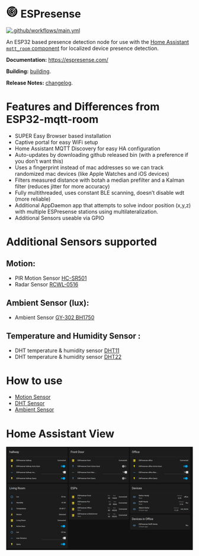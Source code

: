 # ![](docs/img/espresense_32.png) ESPresense

[![.github/workflows/main.yml](https://github.com/ESPresense/ESPresense/actions/workflows/main.yml/badge.svg)](https://github.com/ESPresense/ESPresense/actions/workflows/main.yml)


An ESP32 based presence detection node for use with the [Home Assistant](https://www.home-assistant.io/) [`mqtt_room` component](https://www.home-assistant.io/components/sensor.mqtt_room/) for localized device presence detection.

**Documentation:** https://espresense.com/

**Building:** [building](./BUILDING.md).

**Release Notes:** [changelog](./CHANGELOG.md).


# Features and Differences from ESP32-mqtt-room

- SUPER Easy Browser based installation
- Captive portal for easy WiFi setup
- Home Assistant MQTT Discovery for easy HA configuration
- Auto-updates by downloading github released bin (with a preference if you don’t want this)
- Uses a fingerprint instead of mac addresses so we can track randomized mac devices (like Apple Watches and iOS devices)
- Filters measured distance with botah a median prefilter and a Kalman filter (reduces jitter for more accuracy)
- Fully multithreaded, uses constant BLE scanning, doesn’t disable wdt (more reliable)
- Additional AppDaemon app that attempts to solve indoor position (x,y,z) with multiple ESPresense stations using multilateralization.
- Additional Sensors useable via GPIO

# Additional Sensors supported

## Motion:
- PIR Motion Sensor [HC-SR501](https://github.com/burrsutter/rpi_HC-SR501)
- Radar Sensor [RCWL-0516](https://github.com/jdesbonnet/RCWL-0516)

## Ambient Sensor (lux):
- Ambient Sensor [GY-302 BH1750](https://randomnerdtutorials.com/esp32-i2c-communication-arduino-ide/)

## Temperature and Humidity Sensor :
- DHT temperature & humidity sensor [DHT11](https://learn.adafruit.com/dht)
- DHT temperature & humidity sensor [DHT22](https://learn.adafruit.com/dht)

# How to use
- [Motion Sensor](docs/Motion.md)
- [DHT Sensor](docs/dht.md)
- [Ambient Sensor](docs/ambient.md)

# Home Assistant View

![grafik](./docs/img/ha_overview.png)
